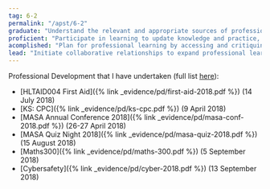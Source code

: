 ```yaml
---
tag: 6-2
permalink: "/apst/6-2"
graduate: "Understand the relevant and appropriate sources of professional learning for teachers."
proficient: "Participate in learning to update knowledge and practice, targeted to professional needs and school and/or system priorities."
acomplished: "Plan for professional learning by accessing and critiquing relevant research, engage in high quality targeted opportunities to improve practice and offer quality placements for pre-service teachers where applicable."
lead: "Initiate collaborative relationships to expand professional learning opportunities, engage in research, and provide quality opportunities and placements for pre-service teachers."
---
```

Professional Development that I have undertaken (full list [here](/pd/)):
* [HLTAID004 First Aid]({% link _evidence/pd/first-aid-2018.pdf %}) (14 July 2018)
* [KS: CPC]({% link _evidence/pd/ks-cpc.pdf %}) (9 April 2018)
* [MASA Annual Conference 2018]({% link _evidence/pd/masa-conf-2018.pdf %}) (26-27 April 2018)
* [MASA Quiz Night 2018]({% link _evidence/pd/masa-quiz-2018.pdf %}) (15 August 2018)
* [Maths300]({% link _evidence/pd/maths-300.pdf %}) (5 September 2018)
* [Cybersafety]({% link _evidence/pd/cyber-2018.pdf %}) (13 September 2018)